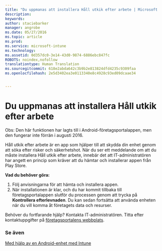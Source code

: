 ```yaml
---
title: "Du uppmanas att installera Håll utkik efter arbete | Microsoft Intune"
description: 
keywords: 
author: staciebarker
manager: angrobe
ms.date: 05/27/2016
ms.topic: article
ms.prod: 
ms.service: microsoft-intune
ms.technology: 
ms.assetid: 0d357dc0-3e14-43d0-9874-6886ebc847fc
ROBOTS: noindex,nofollow
translationtype: Human Translation
ms.sourcegitcommit: 618e2abda642c3b9b2e813824dfd4235c9309faa
ms.openlocfilehash: 2e5d3402ea3e0113340e8c4928c93ed09dcaae34


---
```


# Du uppmanas att installera Håll utkik efter arbete
Obs: Den här funktionen har lagts till i Android-företagsportalappen, men den fungerar inte förrän i augusti 2016.

Håll utkik efter arbete är en app som hjälper till att skydda din enhet genom att söka efter risker och säkerhetshot. När du ser ett meddelande om att du måste installera Håll utkik efter arbete, innebär det att IT-administratören har angett en princip som kräver att du hämtar och installerar appen från Play Store.

**Vad du behöver göra:**

1.  Följ anvisningarna för att hämta och installera appen.
2.  När installationen är klar, och du har kommit tillbaka till företagsportalappen slutför du processen genom att trycka på **Kontrollera efterlevnaden**. Du kan sedan fortsätta att använda enheten när du vill komma åt företagets data och resurser.

Behöver du fortfarande hjälp? Kontakta IT-administratören. Titta efter kontaktuppgifter på [företagsportalens webbplats](http://portal.manage.microsoft.com).

### Se även
[Med hjälp av en Android-enhet med Intune](using-your-android-device-with-intune.md)



<!--HONumber=Jul16_HO4-->



